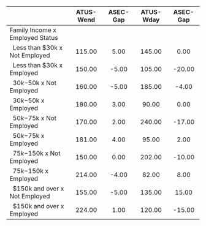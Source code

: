 
|                      |    ATUS-Wend |     ASEC-Gap |    ATUS-Wday |     ASEC-Gap |
| -------------------- | :----------: | :----------: | :----------: | :----------: |
| Family Income x Employed Status |              |              |              |              |
| &nbsp;&nbsp;Less than $30k x Not Employed |       115.00 |         5.00 |       145.00 |         0.00 |
| &nbsp;&nbsp;Less than $30k x Employed |       150.00 |        -5.00 |       105.00 |       -20.00 |
| &nbsp;&nbsp;$30k-$50k x Not Employed |       160.00 |        -5.00 |       185.00 |        -4.00 |
| &nbsp;&nbsp;$30k-$50k x Employed |       180.00 |         3.00 |        90.00 |         0.00 |
| &nbsp;&nbsp;$50k-$75k x Not Employed |       170.00 |         2.00 |       240.00 |       -17.00 |
| &nbsp;&nbsp;$50k-$75k x Employed |       181.00 |         4.00 |        95.00 |         2.00 |
| &nbsp;&nbsp;$75k-$150k x Not Employed |       150.00 |         0.00 |       202.00 |       -10.00 |
| &nbsp;&nbsp;$75k-$150k x Employed |       214.00 |        -4.00 |        82.00 |         8.00 |
| &nbsp;&nbsp;$150k and over x Not Employed |       155.00 |        -5.00 |       135.00 |        15.00 |
| &nbsp;&nbsp;$150k and over x Employed |       224.00 |         1.00 |       120.00 |       -15.00 |

